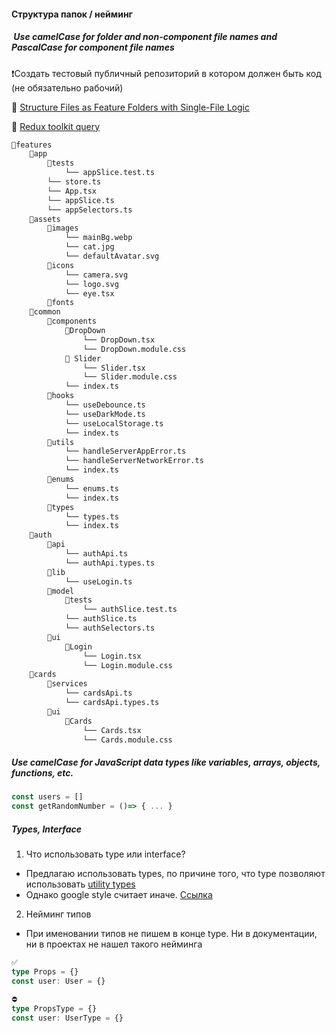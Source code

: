 #### Структура папок / нейминг

##### ️ Use camelCase for folder and non-component file names and PascalCase for component file names

❗Создать тестовый публичный репозиторий в котором должен быть код (не обязательно рабочий)

🔗 [Structure Files as Feature Folders with Single-File Logic](https://redux.js.org/style-guide/#structure-files-as-feature-folders-with-single-file-logic)

🔗 [Redux toolkit query](https://redux-toolkit.js.org/rtk-query/usage/examples)


```markdown  filename="Naming convention" copy
📁features
	📁app
		📁tests
			└── appSlice.test.ts
		└── store.ts
		└── App.tsx
		└── appSlice.ts
		└── appSelectors.ts
	📁assets
		📁images
			└── mainBg.webp
			└── cat.jpg
			└── defaultAvatar.svg
		📁icons
			└── camera.svg
			└── logo.svg
			└── eye.tsx
		📁fonts
	📁common
		📁components
			📁DropDown 
				└── DropDown.tsx
				└── DropDown.module.css
			📁 Slider
				└── Slider.tsx
				└── Slider.module.css
			└── index.ts
		📁hooks
			└── useDebounce.ts
			└── useDarkMode.ts
			└── useLocalStorage.ts
			└── index.ts
		📁utils
			└── handleServerAppError.ts
			└── handleServerNetworkError.ts
			└── index.ts
		📁enums
			└── enums.ts
			└── index.ts
		📁types
			└── types.ts
			└── index.ts
	📁auth
		📁api
			└── authApi.ts
			└── authApi.types.ts
		📁lib
			└── useLogin.ts
		📁model
			📁tests
				└── authSlice.test.ts
			└── authSlice.ts
			└── authSelectors.ts
		📁ui
			📁Login
				└── Login.tsx
				└── Login.module.css
	📁cards
		📁services
			└── cardsApi.ts
			└── cardsApi.types.ts
		📁ui
			📁Cards
				└── Cards.tsx
				└── Cards.module.css
```


##### Use camelCase for JavaScript data types like variables, arrays, objects, functions, etc.
```ts
const users = []
const getRandomNumber = ()=> { ... }
```

##### Types, Interface
1. Что использовать type или interface?

* Предлагаю использовать types, по причине того, что type позволяют использовать [utility types](https://www.typescriptlang.org/docs/handbook/utility-types.html)
* Однако google style считает иначе. [Ссылка](https://google.github.io/styleguide/tsguide.html#interfaces-vs-type-aliases)

2. Нейминг типов

* При именовании типов не пишем в конце type. Ни в документации, ни в проектах не нашел такого нейминга
```ts
✅
type Props = {}
const user: User = {}

⛔
type PropsType = {}
const user: UserType = {}
```

